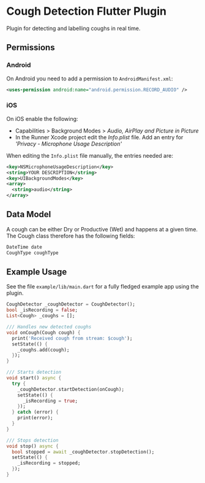 # Cough Detection Flutter Plugin

Plugin for detecting and labelling coughs in real time.

## Permissions

### Android

On Android you need to add a permission to `AndroidManifest.xml`:

```xml
<uses-permission android:name="android.permission.RECORD_AUDIO" />
```

### iOS

On iOS enable the following:
* Capabilities > Background Modes > _Audio, AirPlay and Picture in Picture_
* In the Runner Xcode project edit the _Info.plist_ file. Add an entry for _'Privacy - Microphone Usage Description'_

When editing the `Info.plist` file manually, the entries needed are:
```xml
<key>NSMicrophoneUsageDescription</key>
<string>YOUR DESCRIPTION</string>
<key>UIBackgroundModes</key>
<array>
  <string>audio</string>
</array>
```

## Data Model
A cough can be either Dry or Productive (Wet) and happens at a given time. The Cough class therefore has the following fields:

```dart
DateTime date
CoughType coughType
```

## Example Usage 
See the file `example/lib/main.dart` for a fully fledged example app using the plugin.

```dart
CoughDetector _coughDetector = CoughDetector();
bool _isRecording = false;
List<Cough> _coughs = [];

/// Handles new detected coughs
void onCough(Cough cough) {
  print('Received cough from stream: $cough');
  setState(() {
    _coughs.add(cough);
  });
}

/// Starts detection
void start() async {
  try {
    _coughDetector.startDetection(onCough);
    setState(() {
      _isRecording = true;
    });
  } catch (error) {
    print(error);
  }
}

/// Stops detection
void stop() async {
  bool stopped = await _coughDetector.stopDetection();
  setState(() {
    _isRecording = stopped;
  });
}
```
